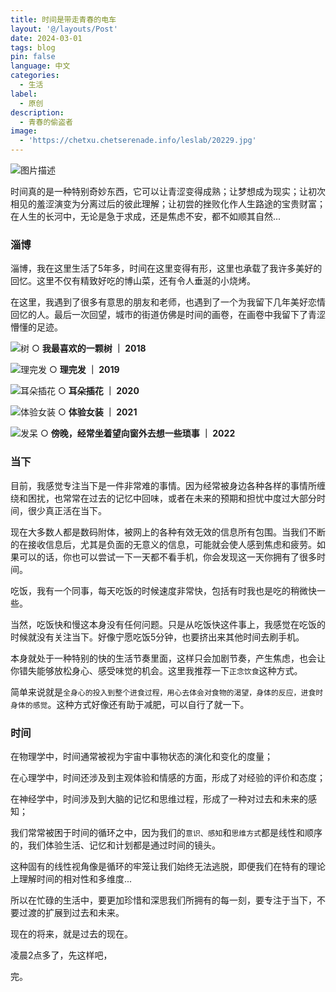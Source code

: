 ```yaml
---
title: 时间是带走青春的电车
layout: '@/layouts/Post'
date: 2024-03-01
tags: blog
pin: false
language: 中文
categories:
  - 生活
label:
  - 原创
description:
  - 青春的偷盗者
image:
  - 'https://chetxu.chetserenade.info/leslab/20229.jpg'
---
```


![图片描述](https://chetxu.chetserenade.info/leslab/20229.jpg)

时间真的是一种特别奇妙东西，它可以让青涩变得成熟；让梦想成为现实；让初次相见的羞涩演变为分离过后的彼此理解；让初尝的挫败化作人生路途的宝贵财富；在人生的长河中，无论是急于求成，还是焦虑不安，都不如顺其自然...

### 淄博

淄博，我在这里生活了5年多，时间在这里变得有形，这里也承载了我许多美好的回忆。这里不仅有精致好吃的博山菜，还有令人垂涎的小烧烤。

在这里，我遇到了很多有意思的朋友和老师，也遇到了一个为我留下几年美好恋情回忆的人。最后一次回望，城市的街道仿佛是时间的画卷，在画卷中我留下了青涩懵懂的足迹。

![树](https://chetxu.chetserenade.info/leslab/WechatIMG2050.jpg)
○ **我最喜欢的一颗树 ｜ 2018**

![理完发](https://chetxu.chetserenade.info/leslab/WechatIMG11.jpg)
○ **理完发 ｜ 2019**

![耳朵插花](https://chetxu.chetserenade.info/leslab/1%E8%8A%B1.jpg)
○ **耳朵插花 ｜ 2020**

![体验女装](https://chetxu.chetserenade.info/leslab/%E5%A5%B3%E8%A3%852.jpg)
○ **体验女装 ｜ 2021**

![发呆](https://chetxu.chetserenade.info/leslab/%E6%BD%98%E5%BA%84.jpg)
○ **傍晚，经常坐着望向窗外去想一些琐事 ｜ 2022**

### 当下

目前，我感觉专注当下是一件非常难的事情。因为经常被身边各种各样的事情所缠绕和困扰，也常常在过去的记忆中回味，或者在未来的预期和担忧中度过大部分时间，很少真正活在当下。

现在大多数人都是数码附体，被网上的各种有效无效的信息所有包围。当我们不断的在接收信息后，尤其是负面的无意义的信息，可能就会使人感到焦虑和疲劳。如果可以的话，你也可以尝试一下一天都不看手机，你会发现这一天你拥有了很多时间。

吃饭，我有一个同事，每天吃饭的时候速度非常快，包括有时我也是吃的稍微快一些。

当然，吃饭快和慢这本身没有任何问题。只是从吃饭快这件事上，我感觉在吃饭的时候就没有关注当下。好像宁愿吃饭5分钟，也要挤出来其他时间去刷手机。

本身就处于一种特别的快的生活节奏里面，这样只会加剧节奏，产生焦虑，也会让你错失能够放松身心、感受味觉的机会。这里我推荐一下`正念饮食`这种方式。

简单来说就是`全身心的投入到整个进食过程，用心去体会对食物的渴望，身体的反应，进食时身体的感觉`。这种方式好像还有助于减肥，可以自行了就一下。

### 时间

在物理学中，时间通常被视为宇宙中事物状态的演化和变化的度量；

在心理学中，时间还涉及到主观体验和情感的方面，形成了对经验的评价和态度；

在神经学中，时间涉及到大脑的记忆和思维过程，形成了一种对过去和未来的感知；

我们常常被困于时间的循环之中，因为我们的`意识、感知`和`思维方式`都是线性和顺序的，我们体验生活、记忆和计划都是通过时间的镜头。

这种固有的线性视角像是循环的牢笼让我们始终无法逃脱，即便我们在特有的理论上理解时间的相对性和多维度...

所以在忙碌的生活中，要更加珍惜和深思我们所拥有的每一刻，要专注于当下，不要过渡的扩展到过去和未来。

现在的将来，就是过去的现在。

凌晨2点多了，先这样吧，

完。
